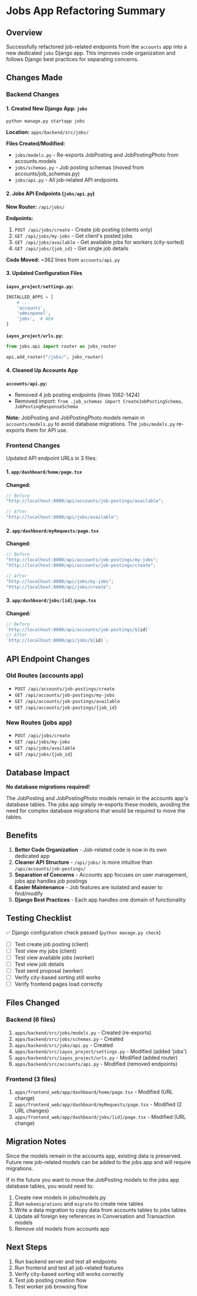 # Jobs App Refactoring Summary

## Overview

Successfully refactored job-related endpoints from the `accounts` app into a new dedicated `jobs` Django app. This improves code organization and follows Django best practices for separating concerns.

## Changes Made

### Backend Changes

#### 1. Created New Django App: `jobs`

```bash
python manage.py startapp jobs
```

**Location:** `apps/backend/src/jobs/`

**Files Created/Modified:**

- `jobs/models.py` - Re-exports JobPosting and JobPostingPhoto from accounts.models
- `jobs/schemas.py` - Job posting schemas (moved from accounts/job_schemas.py)
- `jobs/api.py` - All job-related API endpoints

#### 2. Jobs API Endpoints (`jobs/api.py`)

**New Router:** `/api/jobs/`

**Endpoints:**

1. `POST /api/jobs/create` - Create job posting (clients only)
2. `GET /api/jobs/my-jobs` - Get client's posted jobs
3. `GET /api/jobs/available` - Get available jobs for workers (city-sorted)
4. `GET /api/jobs/{job_id}` - Get single job details

**Code Moved:** ~362 lines from `accounts/api.py`

#### 3. Updated Configuration Files

**`iayos_project/settings.py`:**

```python
INSTALLED_APPS = [
    # ...
    'accounts',
    'adminpanel',
    'jobs',  # NEW
]
```

**`iayos_project/urls.py`:**

```python
from jobs.api import router as jobs_router

api.add_router("/jobs/", jobs_router)
```

#### 4. Cleaned Up Accounts App

**`accounts/api.py`:**

- Removed 4 job posting endpoints (lines 1062-1424)
- Removed import: `from .job_schemas import CreateJobPostingSchema, JobPostingResponseSchema`

**Note:** JobPosting and JobPostingPhoto models remain in `accounts/models.py` to avoid database migrations. The `jobs/models.py` re-exports them for API use.

### Frontend Changes

Updated API endpoint URLs in 3 files:

#### 1. `app/dashboard/home/page.tsx`

**Changed:**

```typescript
// Before
"http://localhost:8000/api/accounts/job-postings/available";

// After
"http://localhost:8000/api/jobs/available";
```

#### 2. `app/dashboard/myRequests/page.tsx`

**Changed:**

```typescript
// Before
"http://localhost:8000/api/accounts/job-postings/my-jobs";
"http://localhost:8000/api/accounts/job-postings/create";

// After
"http://localhost:8000/api/jobs/my-jobs";
"http://localhost:8000/api/jobs/create";
```

#### 3. `app/dashboard/jobs/[id]/page.tsx`

**Changed:**

```typescript
// Before
`http://localhost:8000/api/accounts/job-postings/${id}`
// After
`http://localhost:8000/api/jobs/${id}`;
```

## API Endpoint Changes

### Old Routes (accounts app)

- `POST /api/accounts/job-postings/create`
- `GET /api/accounts/job-postings/my-jobs`
- `GET /api/accounts/job-postings/available`
- `GET /api/accounts/job-postings/{job_id}`

### New Routes (jobs app)

- `POST /api/jobs/create`
- `GET /api/jobs/my-jobs`
- `GET /api/jobs/available`
- `GET /api/jobs/{job_id}`

## Database Impact

**No database migrations required!**

The JobPosting and JobPostingPhoto models remain in the accounts app's database tables. The jobs app simply re-exports these models, avoiding the need for complex database migrations that would be required to move the tables.

## Benefits

1. **Better Code Organization** - Job-related code is now in its own dedicated app
2. **Cleaner API Structure** - `/api/jobs/` is more intuitive than `/api/accounts/job-postings/`
3. **Separation of Concerns** - Accounts app focuses on user management, jobs app handles job postings
4. **Easier Maintenance** - Job features are isolated and easier to find/modify
5. **Django Best Practices** - Each app handles one domain of functionality

## Testing Checklist

✅ Django configuration check passed (`python manage.py check`)

- [ ] Test create job posting (client)
- [ ] Test view my jobs (client)
- [ ] Test view available jobs (worker)
- [ ] Test view job details
- [ ] Test send proposal (worker)
- [ ] Verify city-based sorting still works
- [ ] Verify frontend pages load correctly

## Files Changed

### Backend (6 files)

1. `apps/backend/src/jobs/models.py` - Created (re-exports)
2. `apps/backend/src/jobs/schemas.py` - Created
3. `apps/backend/src/jobs/api.py` - Created
4. `apps/backend/src/iayos_project/settings.py` - Modified (added 'jobs')
5. `apps/backend/src/iayos_project/urls.py` - Modified (added router)
6. `apps/backend/src/accounts/api.py` - Modified (removed endpoints)

### Frontend (3 files)

1. `apps/frontend_web/app/dashboard/home/page.tsx` - Modified (URL change)
2. `apps/frontend_web/app/dashboard/myRequests/page.tsx` - Modified (2 URL changes)
3. `apps/frontend_web/app/dashboard/jobs/[id]/page.tsx` - Modified (URL change)

## Migration Notes

Since the models remain in the accounts app, existing data is preserved. Future new job-related models can be added to the jobs app and will require migrations.

If in the future you want to move the JobPosting models to the jobs app database tables, you would need to:

1. Create new models in jobs/models.py
2. Run `makemigrations` and `migrate` to create new tables
3. Write a data migration to copy data from accounts tables to jobs tables
4. Update all foreign key references in Conversation and Transaction models
5. Remove old models from accounts app

## Next Steps

1. Run backend server and test all endpoints
2. Run frontend and test all job-related features
3. Verify city-based sorting still works correctly
4. Test job posting creation flow
5. Test worker job browsing flow

